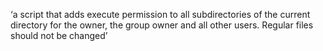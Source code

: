 ‘a script that adds execute permission to all subdirectories of the current directory for the owner, the group owner and all other users. Regular files should not be changed’
